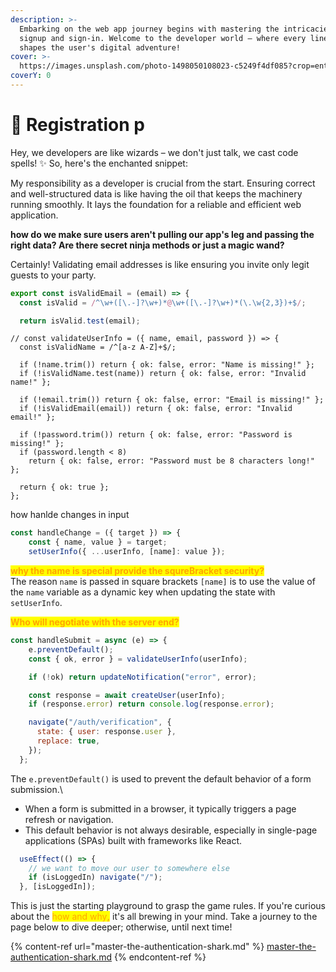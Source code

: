 ```yaml
---
description: >-
  Embarking on the web app journey begins with mastering the intricacies of
  signup and sign-in. Welcome to the developer world – where every line of code
  shapes the user's digital adventure!
cover: >-
  https://images.unsplash.com/photo-1498050108023-c5249f4df085?crop=entropy&cs=srgb&fm=jpg&ixid=M3wxOTcwMjR8MHwxfHNlYXJjaHwyfHxzeXN0ZW18ZW58MHx8fHwxNzA1NjU0MjA2fDA&ixlib=rb-4.0.3&q=85
coverY: 0
---
```


# 📨 Registration p

Hey, we developers are like wizards – we don't just talk, we cast code spells! ✨ So, here's the enchanted snippet:

My responsibility as a developer is crucial from the start. Ensuring correct and well-structured data is like having the oil that keeps the machinery running smoothly. It lays the foundation for a reliable and efficient web application.

**how do we make sure users aren't pulling our app's leg and passing the right data? Are there secret ninja methods or just a magic wand?**&#x20;

Certainly! Validating email addresses is like ensuring you invite only legit guests to your party.

```javascript
export const isValidEmail = (email) => {
  const isValid = /^\w+([\.-]?\w+)*@\w+([\.-]?\w+)*(\.\w{2,3})+$/;

  return isValid.test(email);
```

```
// const validateUserInfo = ({ name, email, password }) => {
  const isValidName = /^[a-z A-Z]+$/;

  if (!name.trim()) return { ok: false, error: "Name is missing!" };
  if (!isValidName.test(name)) return { ok: false, error: "Invalid name!" };

  if (!email.trim()) return { ok: false, error: "Email is missing!" };
  if (!isValidEmail(email)) return { ok: false, error: "Invalid email!" };

  if (!password.trim()) return { ok: false, error: "Password is missing!" };
  if (password.length < 8)
    return { ok: false, error: "Password must be 8 characters long!" };

  return { ok: true };
};
```

how hanlde changes in input&#x20;

```javascript
const handleChange = ({ target }) => {
    const { name, value } = target;
    setUserInfo({ ...userInfo, [name]: value });
```

<mark style="color:orange;">**why the name is special provide the squreBracket security?**</mark>\
The reason `name` is passed in square brackets `[name]` is to use the value of the `name` variable as a dynamic key when updating the state with `setUserInfo`.

<mark style="color:orange;">**Who will negotiate with the server end?**</mark>

```javascript
const handleSubmit = async (e) => {
    e.preventDefault();
    const { ok, error } = validateUserInfo(userInfo);

    if (!ok) return updateNotification("error", error);

    const response = await createUser(userInfo);
    if (response.error) return console.log(response.error);

    navigate("/auth/verification", {
      state: { user: response.user },
      replace: true,
    });
  };
```

The `e.preventDefault()` is used to prevent the default behavior of a form submission.\


* When a form is submitted in a browser, it typically triggers a page refresh or navigation.
* This default behavior is not always desirable, especially in single-page applications (SPAs) built with frameworks like React.

```javascript
  useEffect(() => {
    // we want to move our user to somewhere else
    if (isLoggedIn) navigate("/");
  }, [isLoggedIn]);
```

This is just the starting playground to grasp the game rules. If you're curious about the <mark style="color:orange;">how and why</mark><mark style="color:orange;">**,**</mark> it's all brewing in your mind. Take a journey to the page below to dive deeper; otherwise, until next time!





{% content-ref url="master-the-authentication-shark.md" %}
[master-the-authentication-shark.md](master-the-authentication-shark.md)
{% endcontent-ref %}
